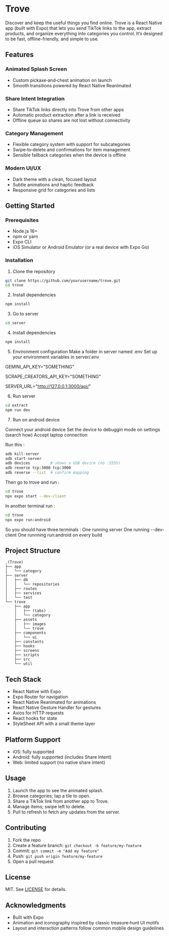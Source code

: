 # Trove

Discover and keep the useful things you find online. Trove is a React Native app (built with Expo) that lets you send TikTok links to the app, extract products, and organize everything into categories you control. It’s designed to be fast, offline-friendly, and simple to use.

## Features

### Animated Splash Screen

- Custom pickaxe‑and‑chest animation on launch
- Smooth transitions powered by React Native Reanimated

### Share Intent Integration

- Share TikTok links directly into Trove from other apps
- Automatic product extraction after a link is received
- Offline queue so shares are not lost without connectivity

### Category Management

- Flexible category system with support for subcategories
- Swipe‑to‑delete and confirmations for item management
- Sensible fallback categories when the device is offline

### Modern UI/UX

- Dark theme with a clean, focused layout
- Subtle animations and haptic feedback
- Responsive grid for categories and lists

## Getting Started

### Prerequisites

- Node.js 16+
- npm or yarn
- Expo CLI
- iOS Simulator or Android Emulator (or a real device with Expo Go)

### Installation

1. Clone the repository

```bash
git clone https://github.com/yourusername/trove.git
cd trove
```

2. Install dependencies

```bash
npm install
```

3. Go to server

```bash
cd server
```

4. Install dependencies

```bash
npm install
```

5. Environment configuration
   Make a folder in server named .env
   Set up your environment variables in server/.env

GEMINI_API_KEY="SOMETHING"

SCRAPE_CREATORS_API_KEY="SOMETHING"

SERVER_URL="http://127.0.0.1:3000/api/"

6. Run server

```bash
cd extract
npm run dev
```

7. Run on android device

Connect your android device
Set the device to debuggin mode on settings (search how)
Accept laptop connection

Run this :

```bash
adb kill-server
adb start-server
adb devices         # shows a USB device (no :5555)
adb reverse tcp:3000 tcp:3000
adb reverse --list  # confirm mapping
```

Then go to trove and run :

```bash
cd trove
npx expo start --dev-client
```

In another terminal run :

```bash
cd trove
npx expo run:android
```

So you should have three terminals :
One running server
One running --dev-client
One runnning run:android on every build

## Project Structure

```
.(Trove)
├── app
│   └── category
├── server
│   ├── db
│   │   └── repositories
│   ├── routes
│   ├── services
│   └── test
└── trove
    ├── app
    │   ├── (tabs)
    │   └── category
    ├── assets
    │   ├── images
    │   └── trove
    ├── components
    │   └── ui
    ├── constants
    ├── hooks
    ├── screens
    ├── scripts
    ├── src
    └── util

```

## Tech Stack

- React Native with Expo
- Expo Router for navigation
- React Native Reanimated for animations
- React Native Gesture Handler for gestures
- Axios for HTTP requests
- React hooks for state
- StyleSheet API with a small theme layer

## Platform Support

- iOS: fully supported
- Android: fully supported (includes Share Intent)
- Web: limited support (no native share intent)

## Usage

1. Launch the app to see the animated splash.
2. Browse categories; tap a tile to open.
3. Share a TikTok link from another app to Trove.
4. Manage items; swipe left to delete.
5. Pull to refresh to fetch any updates from the server.

## Contributing

1. Fork the repo
2. Create a feature branch: `git checkout -b feature/my-feature`
3. Commit: `git commit -m "Add my feature"`
4. Push: `git push origin feature/my-feature`
5. Open a pull request

## License

MIT. See [LICENSE](LICENSE) for details.

## Acknowledgments

- Built with Expo
- Animation and iconography inspired by classic treasure‑hunt UI motifs
- Layout and interaction patterns follow common mobile design guidelines

